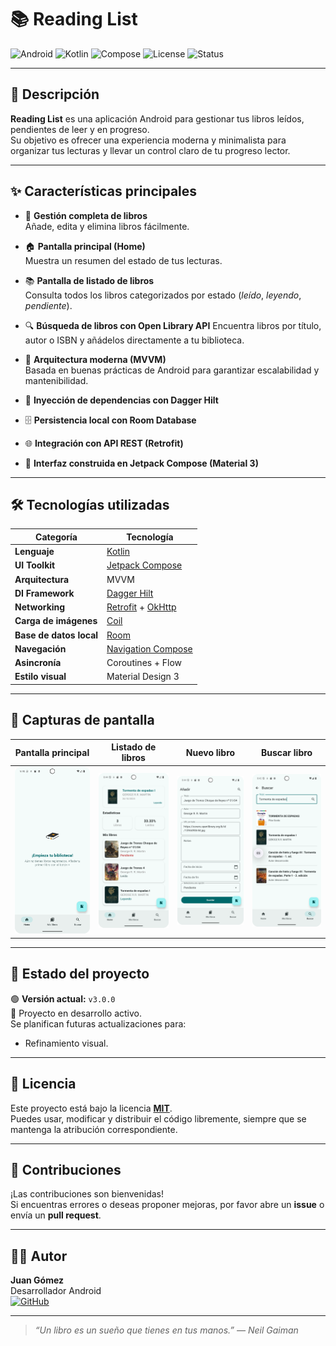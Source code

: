 # 📚 Reading List

![Android](https://img.shields.io/badge/Platform-Android-green?logo=android)
![Kotlin](https://img.shields.io/badge/Kotlin-2.0.21%2B-blue?logo=kotlin)
![Compose](https://img.shields.io/badge/Jetpack%20Compose-UI-orange?logo=jetpackcompose)
![License](https://img.shields.io/badge/License-MIT-lightgrey)
![Status](https://img.shields.io/badge/Version-2.0.0-brightgreen)

---

## 🧩 Descripción

**Reading List** es una aplicación Android para gestionar tus libros leídos, pendientes de leer y en progreso.  
Su objetivo es ofrecer una experiencia moderna y minimalista para organizar tus lecturas y llevar un control claro de tu progreso lector.

---

## ✨ Características principales

- 📖 **Gestión completa de libros**  
  Añade, edita y elimina libros fácilmente.

- 🏠 **Pantalla principal (Home)**  
  Muestra un resumen del estado de tus lecturas.

- 📚 **Pantalla de listado de libros**  
  Consulta todos los libros categorizados por estado (*leído*, *leyendo*, *pendiente*).

- 🔍 **Búsqueda de libros con Open Library API**
  Encuentra libros por título, autor o ISBN y añádelos directamente a tu biblioteca.

- 🧠 **Arquitectura moderna (MVVM)**  
  Basada en buenas prácticas de Android para garantizar escalabilidad y mantenibilidad.

- 💉 **Inyección de dependencias con Dagger Hilt**

- 🗄️ **Persistencia local con Room Database**
- 🌐 **Integración con API REST (Retrofit)**

- 🎨 **Interfaz construida en Jetpack Compose (Material 3)**

---

## 🛠️ Tecnologías utilizadas

| Categoría | Tecnología |
|------------|-------------|
| **Lenguaje** | [Kotlin](https://kotlinlang.org/) |
| **UI Toolkit** | [Jetpack Compose](https://developer.android.com/jetpack/compose) |
| **Arquitectura** | MVVM |
| **DI Framework** | [Dagger Hilt](https://dagger.dev/hilt/) |
| **Networking** | [Retrofit](https://square.github.io/retrofit/) + [OkHttp](https://square.github.io/okhttp/) |
| **Carga de imágenes** | [Coil](https://coil-kt.github.io/coil/) |
| **Base de datos local** | [Room](https://developer.android.com/training/data-storage/room) |
| **Navegación** | [Navigation Compose](https://developer.android.com/jetpack/compose/navigation) |
| **Asincronía** | Coroutines + Flow |
| **Estilo visual** | Material Design 3 |

---

## 📱 Capturas de pantalla


| Pantalla principal | Listado de libros | Nuevo libro | Buscar libro |
|--------------------|-------------------|-------------------|-------------------|
| ![Home Screenshot](screenshots/Home.png) | ![List Screenshot](screenshots/Home2.png) | ![New Screenshot](screenshots/NewBook.png) | ![Search Screenshot](screenshots/SearchScreen.png) |

---

## 🧪 Estado del proyecto

🟢 **Versión actual:** `v3.0.0`  
🔧 Proyecto en desarrollo activo.  
Se planifican futuras actualizaciones para:
- Refinamiento visual.
---

## 📝 Licencia

Este proyecto está bajo la licencia **[MIT](LICENSE)**.  
Puedes usar, modificar y distribuir el código libremente, siempre que se mantenga la atribución correspondiente.

---

## 🤝 Contribuciones

¡Las contribuciones son bienvenidas!  
Si encuentras errores o deseas proponer mejoras, por favor abre un **issue** o envía un **pull request**.

---

## 👨‍💻 Autor

**Juan Gómez**  
Desarrollador Android  
[![GitHub](https://img.shields.io/badge/GitHub-juagosin-black?logo=github)](https://github.com/juagosin)

---

> _“Un libro es un sueño que tienes en tus manos.” — Neil Gaiman_
